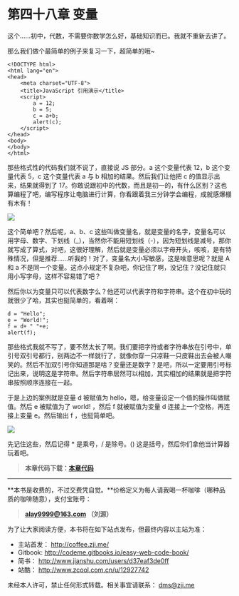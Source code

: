 第四十八章 变量
===

这个……初中，代数，不需要你数学怎么好，基础知识而已。我就不重新去讲了。

那么我们做个最简单的例子来复习一下，超简单的哦~

```
<!DOCTYPE html>
<html lang="en">
<head>
	<meta charset="UTF-8">
	<title>JavaScript 引用演示</title>
	<script>
		a = 12;
		b = 5;
		c = a+b;
		alert(c);
	</script>
</head>
<body>
</body>
</html>
```

那些格式性的代码我们就不说了，直接说 JS 部分。a 这个变量代表 12，b 这个变量代表 5，c 这个变量代表 a 与 b 相加的结果。然后我们让他把 c 的值显示出来，结果就得到了 17。你敢说跟初中的代数，而且是初一的，有什么区别？这也算编程了吧，编写程序让电脑进行计算，你看跟着我三分钟学会编程，成就感爆棚有木有！

![](http://coffee.zji.me/imgs/48-1.png)

这个简单吧？然后呢，a、b、c 这些叫做变量名，就是变量的名字，变量名可以用字母、数字、下划线（_），当然你不能用短划线（-），因为短划线是减号，那你就写成了算式，对吧，这很好理解，然后就是变量必须以字母开头，咳咳，是有特殊情况，但是推荐……听我的！对了，变量名大小写敏感，这是啥意思呢？就是 A 和 a 不是同一个变量。这点小规定不复杂吧，你记住了啊，没记住？没记住就只用小写字母，这样不容易错了吧？

然后你以为变量只可以代表数字么？他还可以代表字符和字符串。这个在初中玩的就很少了哈，其实也挺简单的，看着啊：

```
d = "Hello";
e = "World!";
f = d+ " "+e;
alert(f);
```

那些格式我就不写了，要不然太长了啊。我们要把字符或者字符串放在引号中，单引号双引号都行，别两边不一样就行了，就像你穿一只凉鞋一只皮鞋出去会被人嘲笑的。然后不加双引号你知道那是啥？变量还是数字？是吧，所以一定要用引号标记出来，说明这是字符串。然后字符串居然可以相加，其实相加的结果就是把字符串按照顺序连接在一起。

于是上边的案例就是变量 d 被赋值为 hello，嗯，给变量设定一个值的操作叫做赋值。然后 e 被赋值为了 world! ，然后 f 就被赋值为变量 d 连接上一个空格，再连接上变量 e。然后输出 f ，也挺简单吧。

![](http://coffee.zji.me/imgs/48-2.png)

先记住这些，然后记得 * 是乘号，/ 是除号。() 这是括号，然后你们拿他当计算器玩着吧。

> **本章代码下载：[本章代码](http://coffee.zji.me/show-code/48.zip)**

---

**本书是收费的，不过交费凭自觉。**价格定义为每人请我喝一杯咖啡（哪种品质的咖啡随意），支付宝账号：

> **alay9999@163.com  （刘源）**

为了让大家阅读方便，本书将在如下站点发布，但最终内容以主站为准：

* 主站首发： http://coffee.zji.me/
* Gitbook: http://codeme.gitbooks.io/easy-web-code-book/
* 简书： http://www.jianshu.com/users/d37eaf3de0ff
* 站酷： http://www.zcool.com.cn/u/12927742

未经本人许可，禁止任何形式转载。相关事宜请联系： dms@zji.me